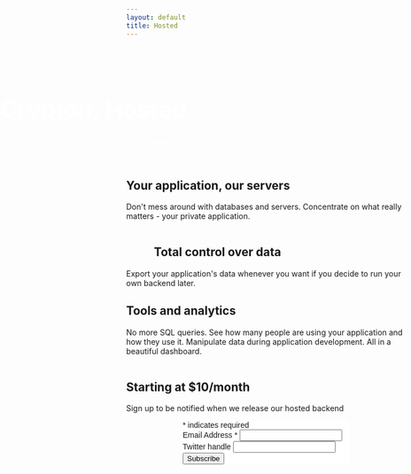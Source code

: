 ```yaml
---
layout: default
title: Hosted
---
```


<div class="hero-unit">
  <div class="container">
    <div class="row">
      <div class="col-md-12">
        <h1>Crypton, Hosted</h1>
        <p class="subheader">Use our servers and don't worry about setting up a backend</p>
      </div>
    </div>
  </div>
</div>

<div class="pad">
</div>
        
<div class="col-sm-12 clear">
  <div class="col-md-8">
    <h2 class="pull-left">Your application, our servers</h2>
    <p class="subheader2 pull-left">
      Don't mess around with databases and servers. Concentrate on what really matters - your private application.
    </p>
  </div>

  <div class="col-sm-2 col-sm-offset-1 hidden-sm hidden-xs">
    <span class="icon icon-safe-1"><!-- --></span>
  </div>
</div>

<div class="col-sm-12 clear">
  <div class="col-sm-2 hidden-sm hidden-xs">
    <span class="icon icon-key-2"><!-- --></span>
  </div>

  <div class="col-md-8 col-md-offset-1">
    <h2 class="pull-left">Total control over data</h2>
    <p class="subheader2 pull-left">
      Export your application's data whenever you want if you decide to run your own backend later.
    </p>
  </div>
</div>

<div class="col-sm-12 clear">
  <div class="col-md-8">
    <h2 class="pull-left">Tools and analytics</h2>
    <p class="subheader2 pull-left">
      No more SQL queries. See how many people are using your application and how they use it. Manipulate data during application development. All in a beautiful dashboard.
    </p>
  </div>

  <div class="col-sm-2 col-sm-offset-1 hidden-sm hidden-xs">
    <span class="icon icon-preview-2"><!-- --></span>
  </div>
</div>

<div class="col-sm-12 clear text-center">
  <h2>Starting at $10/month</h2>
  <p class="subheader2">
    Sign up to be notified when we release our hosted backend
  </p>
  <!-- Begin MailChimp Signup Form -->
  <link href="//cdn-images.mailchimp.com/embedcode/classic-081711.css" rel="stylesheet" type="text/css">
  <style type="text/css">
    #mc_embed_signup{background:#fff; clear:left; font:14px Helvetica,Arial,sans-serif;  width:300px;}
    /* Add your own MailChimp form style overrides in your site stylesheet or in this style block.
       We recommend moving this block and the preceding CSS link to the HEAD of your HTML file. */
  </style>
  <div id="mc_embed_signup">
  <form action="//crypton.us9.list-manage.com/subscribe/post?u=17246e0549ace86b55f7b327e&amp;id=27ab046dc0" method="post" id="mc-embedded-subscribe-form" name="mc-embedded-subscribe-form" class="validate" target="_blank" novalidate>
      <div id="mc_embed_signup_scroll">
    
  <div class="indicates-required"><span class="asterisk">*</span> indicates required</div>
  <div class="mc-field-group">
    <label for="mce-EMAIL">Email Address  <span class="asterisk">*</span>
  </label>
    <input type="email" value="" name="EMAIL" class="required email" id="mce-EMAIL">
  </div>
  <div class="mc-field-group">
    <label for="mce-TWITTER">Twitter handle </label>
    <input type="text" value="" name="TWITTER" class="" id="mce-TWITTER">
  </div>
    <div id="mce-responses" class="clear">
      <div class="response" id="mce-error-response" style="display:none"></div>
      <div class="response" id="mce-success-response" style="display:none"></div>
    </div>    <!-- real people should not fill this in and expect good things - do not remove this or risk form bot signups-->
      <div style="position: absolute; left: -5000px;"><input type="text" name="b_17246e0549ace86b55f7b327e_27ab046dc0" tabindex="-1" value=""></div>
      <div class="clear"><input type="submit" value="Subscribe" name="subscribe" id="mc-embedded-subscribe" class="button"></div>
      </div>
  </form>
  </div>
  <script type='text/javascript' src='//s3.amazonaws.com/downloads.mailchimp.com/js/mc-validate.js'></script><script type='text/javascript'>(function($) {window.fnames = new Array(); window.ftypes = new Array();fnames[0]='EMAIL';ftypes[0]='email';fnames[1]='TWITTER';ftypes[1]='text';}(jQuery));var $mcj = jQuery.noConflict(true);</script>
  <!--End mc_embed_signup-->
</div>

<style>
h1 {
  font-size: 3em !important;
}

.hero-unit {
  padding: 30px 0 10px;
  position: absolute;
  left: 0;
  width: 100%;
  background: no-repeat url(/images/datacenter.png);
  background-size: cover;
  background-attachment: fixed;
  color: #fff !Important;
}

.hero-unit .subheader {
  padding: 0 !important;
}

.pad {
  height: 210px;
}

.clear {
  clear: both;
}

.col-sm-2 .icon {
  font-size: 8em;
  padding: 10px 50px 20px 0;;
  float: left;
  opacity: 0.7;
}

#mc_embed_signup {
  margin: 0 auto;
}
</style>
